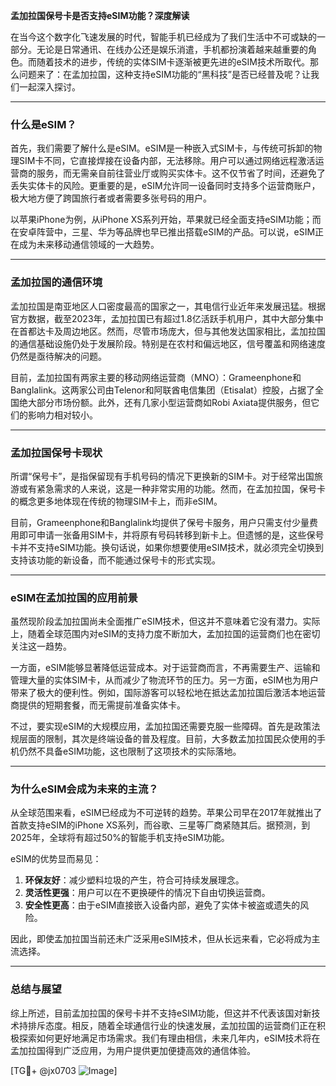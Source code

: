 **孟加拉国保号卡是否支持eSIM功能？深度解读**

在当今这个数字化飞速发展的时代，智能手机已经成为了我们生活中不可或缺的一部分。无论是日常通讯、在线办公还是娱乐消遣，手机都扮演着越来越重要的角色。而随着技术的进步，传统的实体SIM卡逐渐被更先进的eSIM技术所取代。那么问题来了：在孟加拉国，这种支持eSIM功能的“黑科技”是否已经普及呢？让我们一起深入探讨。

---

### **什么是eSIM？**

首先，我们需要了解什么是eSIM。eSIM是一种嵌入式SIM卡，与传统可拆卸的物理SIM卡不同，它直接焊接在设备内部，无法移除。用户可以通过网络远程激活运营商的服务，而无需亲自前往营业厅或购买实体卡。这不仅节省了时间，还避免了丢失实体卡的风险。更重要的是，eSIM允许同一设备同时支持多个运营商账户，极大地方便了跨国旅行者或者需要多张号码的用户。

以苹果iPhone为例，从iPhone XS系列开始，苹果就已经全面支持eSIM功能；而在安卓阵营中，三星、华为等品牌也早已推出搭载eSIM的产品。可以说，eSIM正在成为未来移动通信领域的一大趋势。

---

### **孟加拉国的通信环境**

孟加拉国是南亚地区人口密度最高的国家之一，其电信行业近年来发展迅猛。根据官方数据，截至2023年，孟加拉国已有超过1.8亿活跃手机用户，其中大部分集中在首都达卡及周边地区。然而，尽管市场庞大，但与其他发达国家相比，孟加拉国的通信基础设施仍处于发展阶段。特别是在农村和偏远地区，信号覆盖和网络速度仍然是亟待解决的问题。

目前，孟加拉国有两家主要的移动网络运营商（MNO）：Grameenphone和Banglalink。这两家公司由Telenor和阿联酋电信集团（Etisalat）控股，占据了全国绝大部分市场份额。此外，还有几家小型运营商如Robi Axiata提供服务，但它们的影响力相对较小。

---

### **孟加拉国保号卡现状**

所谓“保号卡”，是指保留现有手机号码的情况下更换新的SIM卡。对于经常出国旅游或有紧急需求的人来说，这是一种非常实用的功能。然而，在孟加拉国，保号卡的概念更多地体现在传统的物理SIM卡上，而非eSIM。

目前，Grameenphone和Banglalink均提供了保号卡服务，用户只需支付少量费用即可申请一张备用SIM卡，并将原有号码转移到新卡上。但遗憾的是，这些保号卡并不支持eSIM功能。换句话说，如果你想要使用eSIM技术，就必须完全切换到支持该功能的新设备，而不能通过保号卡的形式实现。

---

### **eSIM在孟加拉国的应用前景**

虽然现阶段孟加拉国尚未全面推广eSIM技术，但这并不意味着它没有潜力。实际上，随着全球范围内对eSIM的支持力度不断加大，孟加拉国的运营商们也在密切关注这一趋势。

一方面，eSIM能够显著降低运营成本。对于运营商而言，不再需要生产、运输和管理大量的实体SIM卡，从而减少了物流环节的压力。另一方面，eSIM也为用户带来了极大的便利性。例如，国际游客可以轻松地在抵达孟加拉国后激活本地运营商提供的短期套餐，而无需提前准备实体卡。

不过，要实现eSIM的大规模应用，孟加拉国还需要克服一些障碍。首先是政策法规层面的限制，其次是终端设备的普及程度。目前，大多数孟加拉国民众使用的手机仍然不具备eSIM功能，这也限制了这项技术的实际落地。

---

### **为什么eSIM会成为未来的主流？**

从全球范围来看，eSIM已经成为不可逆转的趋势。苹果公司早在2017年就推出了首款支持eSIM的iPhone XS系列，而谷歌、三星等厂商紧随其后。据预测，到2025年，全球将有超过50%的智能手机支持eSIM功能。

eSIM的优势显而易见：

1. **环保友好**：减少塑料垃圾的产生，符合可持续发展理念。
2. **灵活性更强**：用户可以在不更换硬件的情况下自由切换运营商。
3. **安全性更高**：由于eSIM直接嵌入设备内部，避免了实体卡被盗或遗失的风险。

因此，即使孟加拉国当前还未广泛采用eSIM技术，但从长远来看，它必将成为主流选择。

---

### **总结与展望**

综上所述，目前孟加拉国的保号卡并不支持eSIM功能，但这并不代表该国对新技术持排斥态度。相反，随着全球通信行业的快速发展，孟加拉国的运营商们正在积极探索如何更好地满足市场需求。我们有理由相信，未来几年内，eSIM技术将在孟加拉国得到广泛应用，为用户提供更加便捷高效的通信体验。

[TG💪+ @jx0703 ![Image](https://github.com/user-attachments/assets/dbca1d08-cadb-493c-b0ec-ad6f7a83f270)]